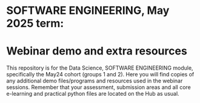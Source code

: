 # SOFTWARE ENGINEERING, May 2025 term: 
# Webinar demo and extra resources
This repository is for the Data Science, SOFTWARE ENGINEERING module, specifically the May24 cohort (groups 1 and 2).
Here you will find copies of any additional demo files/programs and resources used in the webinar sessions.
Remember that your assessment, submission areas and all core e-learning and practical python files are located on the Hub as usual.
